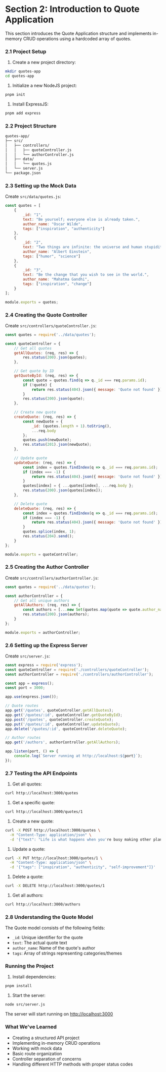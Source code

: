 # Section 2: Introduction to Quote Application

This section introduces the Quote Application structure and implements in-memory CRUD operations using a hardcoded array of quotes.

### 2.1 Project Setup

1. Create a new project directory:

```bash
mkdir quotes-app
cd quotes-app
```

1. Initialize a new NodeJS project:

```bash
pnpm init
```

1. Install ExpressJS:

```bash
pnpm add express
```

### 2.2 Project Structure

```bash
quotes-app/
├── src/
│   ├── controllers/
│   │   ├── quoteController.js
│   │   └── authorController.js
│   ├── data/
│   │   └── quotes.js
│   └── server.js
└── package.json
```

### 2.3 Setting up the Mock Data

Create `src/data/quotes.js`:

```javascript
const quotes = [
    {
        _id: "1",
        text: "Be yourself; everyone else is already taken.",
        author_name: "Oscar Wilde",
        tags: ["inspiration", "authenticity"]
    },
    {
        _id: "2",
        text: "Two things are infinite: the universe and human stupidity; and I'm not sure about the universe.",
        author_name: "Albert Einstein",
        tags: ["humor", "science"]
    },
    {
        _id: "3",
        text: "Be the change that you wish to see in the world.",
        author_name: "Mahatma Gandhi",
        tags: ["inspiration", "change"]
    }
];

module.exports = quotes;
```

### 2.4 Creating the Quote Controller

Create `src/controllers/quoteController.js`:

```javascript
const quotes = require('../data/quotes');

const quoteController = {
    // Get all quotes
    getAllQuotes: (req, res) => {
        res.status(200).json(quotes);
    },

    // Get quote by ID
    getQuoteById: (req, res) => {
        const quote = quotes.find(q => q._id === req.params.id);
        if (!quote) {
            return res.status(404).json({ message: 'Quote not found' });
        }
        res.status(200).json(quote);
    },

    // Create new quote
    createQuote: (req, res) => {
        const newQuote = {
            _id: (quotes.length + 1).toString(),
            ...req.body
        };
        quotes.push(newQuote);
        res.status(201).json(newQuote);
    },

    // Update quote
    updateQuote: (req, res) => {
        const index = quotes.findIndex(q => q._id === req.params.id);
        if (index === -1) {
            return res.status(404).json({ message: 'Quote not found' });
        }
        quotes[index] = { ...quotes[index], ...req.body };
        res.status(200).json(quotes[index]);
    },

    // Delete quote
    deleteQuote: (req, res) => {
        const index = quotes.findIndex(q => q._id === req.params.id);
        if (index === -1) {
            return res.status(404).json({ message: 'Quote not found' });
        }
        quotes.splice(index, 1);
        res.status(204).send();
    }
};

module.exports = quoteController;
```

### 2.5 Creating the Author Controller

Create `src/controllers/authorController.js`:

```javascript
const quotes = require('../data/quotes');

const authorController = {
    // Get all unique authors
    getAllAuthors: (req, res) => {
        const authors = [...new Set(quotes.map(quote => quote.author_name))];
        res.status(200).json(authors);
    }
};

module.exports = authorController;
```

### 2.6 Setting up the Express Server

Create `src/server.js`:

```javascript
const express = require('express');
const quoteController = require('./controllers/quoteController');
const authorController = require('./controllers/authorController');

const app = express();
const port = 3000;

app.use(express.json());

// Quote routes
app.get('/quotes', quoteController.getAllQuotes);
app.get('/quotes/:id', quoteController.getQuoteById);
app.post('/quotes', quoteController.createQuote);
app.put('/quotes/:id', quoteController.updateQuote);
app.delete('/quotes/:id', quoteController.deleteQuote);

// Author routes
app.get('/authors', authorController.getAllAuthors);

app.listen(port, () => {
    console.log(`Server running at http://localhost:${port}`);
});
```

### 2.7 Testing the API Endpoints

1. Get all quotes:

```bash
curl http://localhost:3000/quotes
```

1. Get a specific quote:

```bash
curl http://localhost:3000/quotes/1
```

1. Create a new quote:

```bash
curl -X POST http://localhost:3000/quotes \
  -H "Content-Type: application/json" \
  -d '{"text": "Life is what happens when you're busy making other plans.", "author_name": "John Lennon", "tags": ["life", "planning"]}'
```

1. Update a quote:

```bash
curl -X PUT http://localhost:3000/quotes/1 \
  -H "Content-Type: application/json" \
  -d '{"tags": ["inspiration", "authenticity", "self-improvement"]}'
```

1. Delete a quote:

```bash
curl -X DELETE http://localhost:3000/quotes/1
```

1. Get all authors:

```bash
curl http://localhost:3000/authors
```

### 2.8 Understanding the Quote Model

The Quote model consists of the following fields:

- `_id`: Unique identifier for the quote
- `text`: The actual quote text
- `author_name`: Name of the quote's author
- `tags`: Array of strings representing categories/themes

### Running the Project

1. Install dependencies:

```bash
pnpm install
```

1. Start the server:

```bash
node src/server.js
```

The server will start running on <http://localhost:3000>

### What We've Learned

- Creating a structured API project
- Implementing in-memory CRUD operations
- Working with mock data
- Basic route organization
- Controller separation of concerns
- Handling different HTTP methods with proper status codes
